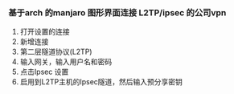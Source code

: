 ### 基于arch 的manjaro 图形界面连接 L2TP/ipsec 的公司vpn

1. 打开设置的连接 
2. 新增连接
3. 第二层隧道协议(L2TP)
4. 输入网关，输入用户名和密码
5. 点击Ipsec 设置
6. 启用到L2TP主机的Ipsec隧道，然后输入预分享密钥
